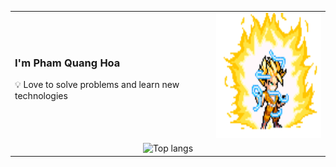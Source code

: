 <table border="0">
  <tr>
    <td>
      <h3>I'm <strong>Pham Quang Hoa</strong></h3> 
      <p>💡 Love to solve problems and learn new technologies</p>
    </td>
    <td>
      <img src="goku.gif" alt="goku" width="200" height="200">
    </td>
  </tr>
  <tr>
    <td colspan="2" align="center">
      <img alt="Top langs" width="100%" src="https://github-readme-stats.vercel.app/api/top-langs/?username=hoapham1404&layout=compact&langs_count=8"/>
    </td>
  </tr>
</table>
